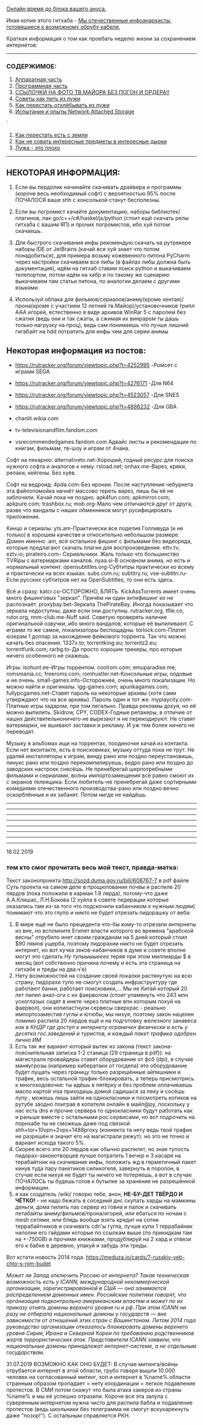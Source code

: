 [Онлайн время до блока вашего ануса.](https://andreymal.org/russia404/live/russia404.svg)

Иная копия этого гитхаба - [Мы отечественные инфоанархисты, готовящиеся к возможному обрубу кабеля. ](https://cocairo.party/faq/)


Краткая информация о том как проебать неделю жизни за сохранением интернетов:

***

### СОДЕРЖИМОЕ:
1. [Аппаратная часть](https://github.com/Autism-Corporation/Cheburnet-information-for-Anon-from-Anon/wiki/%D0%90%D0%9F%D0%9F%D0%90%D0%A0%D0%90%D0%A2%D0%9D%D0%90%D0%AF-%D0%A7%D0%90%D0%A1%D0%A2%D0%AC)
1. [Программная часть](https://github.com/Autism-Corporation/Cheburnet-information-for-Anon-from-Anon/wiki/%D0%9F%D1%80%D0%BE%D0%B3%D1%80%D0%B0%D0%BC%D0%BC%D0%BD%D0%B0%D1%8F-%D1%87%D0%B0%D1%81%D1%82%D1%8C)
1. [ССЫЛОЧКИ НА ФОТО ТВ.МАЙОРА БЕЗ ПОГОН И ОРДЕРА!!](https://github.com/Autism-Corporation/Cheburnet-information-for-Anon-from-Anon/wiki/%D0%A1%D0%A1%D0%AB%D0%9B%D0%9E%D0%A7%D0%9A%D0%98-%D0%9D%D0%90-%D0%A4%D0%9E%D0%A2%D0%9E-%D0%A2%D0%92.%D0%9C%D0%90%D0%99%D0%9E%D0%A0%D0%90-%D0%91%D0%95%D0%97-%D0%9F%D0%9E%D0%93%D0%9E%D0%9D-%D0%98-%D0%9E%D0%A0%D0%94%D0%95%D0%A0%D0%90!!-(%D0%B2%D0%BE%D0%B7%D0%BC%D0%BE%D0%B6%D0%BD%D0%BE-%D1%81%D0%B5%D0%B9%D1%87%D0%B0%D1%81-%D1%83%D0%B6%D0%B5-%D1%82%D0%B2.%D0%BF%D0%BE%D0%B4%D0%BF%D0%BE%D0%BB%D0%BA%D0%BE%D0%B2%D0%BD%D0%B8%D0%BA%D0%B0))
1. [Советы как пить из лужи](https://github.com/Autism-Corporation/Cheburnet-information-for-Anon-from-Anon/wiki/info)
1. [Как перестать отхлёбывать из лужи](https://github.com/Autism-Corporation/Cheburnet-information-for-Anon-from-Anon/wiki/home2)
1. [Испытания и опыты Network Attached Storage](https://github.com/Autism-Corporation/Cheburnet-information-for-Anon-from-Anon/wiki/%D0%97%D0%B0%D0%BC%D0%B5%D1%82%D0%BA%D0%B0-%D0%BF%D1%80%D0%BE-Network-Attached-Storage)

`

1. [Как перестать есть с земли](https://www.google.ru/)
1. [Как не совать интересные предметы в интересные дырки](https://www.google.ru/)
1. [Лужа - это плохо](https://www.google.ru/)

***


## НЕКОТОРАЯ ИНФОРМАЦИЯ:
1. Если вы пердолик начинайте скачивать драйвера и программы (короче весь необходимый софт) с вероятностью 95% после ПОЧАЛОСЯ ваше shh с консолькой станут бесполезны.
3. Если вы погромист качайте документацию, наборы библиотек/плагинов, пак go/c++/c#/haskel/js/python (стоит ещё скачать репы гитхаба с вашим ЯП) и прочих погромистов, ибо хуй потом скачаешь.

1. Для быстрого скачивания инфы рекомендую:скачать на рутрекере наборы IDE от JetBrains (качай все хуй знает что потом понадобиться), для примера возьму кожевенного питона PyCharm через настройки скачиваем все либы (в файлах либы должна быть документация), идём на гитхаб ставим поиск python и выкачиваем телепортом, потом идём на хабр и по такому же сценарию выкачиваем там статьи питона, по аналогии делаем с другими языками.

3. Используй облака для фильмов/сериалов/аниму(кроме хентая)/прона(кроме с участием 12 летней тв.Майор)/установочников трипл ААА игорей, естественно в виде архивов WinRar 5 с паролем без сжатия (ведь они и так сжаты, а сжимая их винраром ты дашь только нагрузку на проц), ведь сам понимаешь что лучше лишний гигабайт на hdd потратить для инфы чем для серии анимы


## Некоторая информация из постов:
* https://rutracker.org/forum/viewtopic.php?t=4252995 -Ромсет с играми SEGA
* https://rutracker.org/forum/viewtopic.php?t=4276171 -Для N64
* https://rutracker.org/forum/viewtopic.php?t=4523057 -Для SNES
* https://rutracker.org/forum/viewtopic.php?t=4886232 -Для GBA 

* chanlit.wikia.com
* tv-televisionandfilm.fandom.com
* vsrecommendedgames.fandom.com
Адвайс листы и рекомендации по книгам, фильмам, тв-шоу и играм от 4чана.

Софт на пекарню:
alternativeto.net-Хороший, годный ресурс для поиска нужного софта и аналогов к нему.
rsload.net; onhax.me-Варез, кряки, репаки, кейгены. Без хуёв.

Софт на ведроид:
4pda.com-Без иронии. После наступления чебурнета эта файлопомойка начнёт массово тереть варез, лишь бы её не заблочили. Качай пока не поздно.
apk4fun.com; apkmirror.com; apkpure.com; trashbox.ru; mob.org-Мало чем отличаются друг от друга, разве что вандалы с наших обменников могут русифицировать приложение.

Кинцо и сериалы:
yts.am-Практически все поделия Голливуда (и не только) в хорошем качестве и относительно небольшом размере. Домен именно .am, всё остальное фишинг с фильмами без видеоряда, которые предлагают скачать плагин для воспроизведения.
ettv.tv; eztv.io; pirateiro.com- Сериальчики. Жаль только что большинство TVRipы с ватермарками каналов.
nyaa.si-В основном анима, но есть и нормальный контент.
opensubtitles.org-Субтитры практически ко всему и практически на всех языках.
subs.com.ru; subtitry.ru; vse-subtitri.ru-Если русских субтитров нет на OpenSubtitles, то они есть здесь.

Всё и сразу:
katcr.co-ОСТОРОЖНО, БЛЯТЬ. KickAssTorrents имеет очень много фишинговых "зеркал". Причём ни один антифишинг их не распознаёт.
proxybay.bet-Зеркала ThePirateBay. Иногда показывает что зеркала недоступны, даже если они доступны.
rutracker.org, tfile.co, rutor.org, nnm-club.me-Nuff said. Советую проверять наличие оригинальной озвучки, ибо много вандалов, которые её выпиливают. С играми то же самое, локализаторы беспощадны.
torlock.com-Платит юзерам 1 доллар за нахождение фейкового торрента. Так что можно качать без опасения.
1337x.to; torrentking.eu; torrentz2.eu; torrentfunk.com; rarbg.to-Да просто хорошие трекеры, про которые ничего особенного не скажешь. 


Игры:
isohunt.ee-Игры торрентом.
coolrom.com; emuparadise.me; romsmania.cc; freeroms.com; romhustler.net-Консольные игры, олдовые и не очень.
small-games.info-Осторожнее, очень много локализации. Но можно найти и оригиналы.
igg-games.com; apunkagames.com; fullypcgames.net-Ставят пароль на некоторые архивы (хотя сами утверждают что на все архивы). Пароль один и тот же. 
myplaycity.com-Платные игры задаром, при том легально. Правда рекламы дохуя, но её можно выпилить.
Skidrow, CPY, CODEX-Годные репакеры, в отличие от наших действительноничего не вырезают и не перекодируют. Не ставят ватермарки, не вшивают заставки и рекламу. И уж тем более ничего не переводят.

Музыку в альбомах ищи на торрентах, поодиночке качай из контакта. Если нет вконтакте, есть в поисковиках, музыку оттуда пока не трут.
Не удаляй инсталляторы к играм, винду рано или поздно переустановишь, линукс рано или поздно перекомпилируешь, ведро рано или поздно до заводских настроек снесёшь.
Не пренебрегай ширпотребными фильмами и сериалами, волны импортозамещения всё равно смоют их с экранов телеящика.
Если любитель-не пренебрегай даже сортирными комедиями отечественного производства-рано или поздно вечно оскорблённые и их забанят. Потом нигде не найдёшь.

***
***
***
***
***
***
***
***



18.02.2019
### тем кто смог прочитать весь мой текст, правда-матка:
Текст законопроекта http://sozd.duma.gov.ru/bill/608767-7 в pdf файле
Суть проекта на самом деле в прощюповании почвы и распиле 20 лярдов (пока положили в карман 1.8 лярда), потому-что даже А.А.Клишас, Л.Н.Бокова (2 хуйла в совете педерации которые оказались там из-за того что подскочили кабанчиком к нужным людям) понимают что это глупо и никто не будет отрезать пидорашку от веба:
1. В мире ещё не было прецедента что-бы кому-то отрезали интернеты из вне, но вспомните Египет власти которого во времена "арабской весны" отрубило инет своим гражданам на 5 дней который стоил $90 лямов ущерба, поэтому пидорахии никто не будет отрезать интернет, но вот кучка зеков-кабанчиков в думе и совете вполне могут это сделать _Ну тупыыыыееее_ теряя при этом миллиарды $ в месяц (вот собственно причина почему и есть эта страница на гитхабе и треды на два.ч'е)
1. Нету возможностей на создание своей локалки растянутую на всю страну, пидорахи тупо не смогут создать инфраструктуру где работают банки, работает поисковики,...  Мы не Китай который 20 лет пилил анал-оги с их фаерволом (стоит упамянуть что 243 млн ускоглазых сидят в инете через платные впн которым похуй на фаервол), они копипастнули сервесы сверхрас - реально импортозаместив гуглы и ютюбы, мы нихуя, поэтому закон нацелен помимо распила 20 лярдов ещё и на подготовку железного занавеса _как в КНДР где доступ к интернету ограничен физически и есть у десятка гос.заведений и туристов, и каждый пакет трафика одобрен лично ИМ_
1. Есть так же вариант который вытек из закона (текст закона-пояснительная записка 1-2 станица (29 страница в pdf)): на магистрали провайдеры ставят оборудование от фсб (dpi), в случае маняугрозы (например кибератаки от госдепа) это оборудование будет пущать через границу только разрешённые айпишники и трафик, весь остальной трафик-блокировать, а теперь присмотрись к многоходовочке: ты идёшь в пятёрку и без проблем оплачиваешь маспо картой visa приходишь домой садишься за пеку и сосёшь лупу , можешь лишь зайти на однокласники и посмотреть котиков на рутубе заодно поиграв в копателя онлайн в майл@ру, поскольку у нас есть dns и прочие сервера то однокласники будут работать как и раньше вместе с остальными рос.сервисами, но вот подрочить на порнхабе ты не сможешь даже под связкой shh+tor+10vpn+2vps+1488proxy (коннекта та нету ведь твой трафик не разрешён и значит его на магистрали режут). но это не точно и вариант исхода такого 5%.
1. Скорее всего эти 20 лярдов как обычно распилят, но зная тупость пидорах-законотворцев лучше потратить 1 вечер и 3 касаря на терабайтник на скачивание инфы, положить жд в герметичный пакет кинув туда пару пакетиков силикогеля, завернуть в поролон, в стучае если нихуя не будет ты ничего не потеряешь, а вот в случае ПОЧАЛОСЬ ты будешь готов к бутылке за хранение не разрешённой информации.
1. я как создатель /wiki/ говорю тебе, анон, **НЕ-БУ-ДЕТ ТВЁРДО И ЧЁТКО!** - не надо бежать в соседний днс скупать харды на мамкины деньги, дома пилить nas сервер из говна и палок и скачивать петабайты аниму/фильмов/прона/игорей, или ебаться по ночам с mesh сетями, или блядь вообще взять кредит на сотни террабайтников и скачивать cdn'ы гугла, лучше купи 1 террабайник наполни его гайдами которые по ссылкам выше (по прикидкам там на +-750GB) и прочими книжками, продублируй на 2 хард и отвези его к бабке в деревню, упакуй и забудь эти треды.

Вот кстати новость 2014 года. https://meduza.io/cards/7-russkiy-veb-chto-s-nim-budet

_Может ли Запад отключить Россию от интернета?
Такая техническая возможность есть у ICANN, международной некоммерческой организации, зарегистрированной в США — она занимается распределением доменных имен. Российские политики говорят, что организация подконтрольна американским властям и может по их приказу отнять домены верхнего уровня ru и рф. При этом ICANN ни разу не отбирала национальные домены у государств — вне зависимости от отношений этих стран с Вашингтоном. Летом 2014 года руководство организации отказалось блокировать домены верхнего уровня Сирии, Ирана и Северной Кореи по требованию родственников жертв террористических атак. Представители ICANN заявили, что национальные домены принадлежат интернет-системе, а не отдельным государствам._

31.07.2019
ВОЗМОЖНО КАК ОНО БУДЕТ:
В случае митинга/войны отрубается интернет в этой области, грубо говоря вышли 10.000 человек на согласованный митинг, хоп и интернет в %name% области странным образом пропадает = нету координации = легкое подавление протестов. В СМИ потом скажут что была атака хакеров из страны %name% и мы её успешно отразили. Короче вся эта залупа с суверенным интернетом нужна чисто для распила бабла и подавление протестов (ведь школьники без телеграмма не смогут вскукарекнуть даже "позор!").
С остальным справляется РКН.